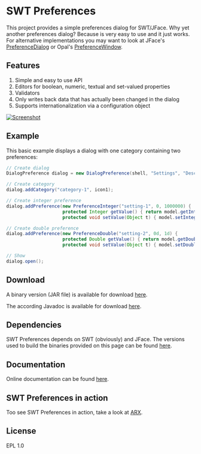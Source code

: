 SWT Preferences
====

This project provides a simple preferences dialog for SWT/JFace. Why yet another preferences dialog? Because
is very easy to use and it just works. For alternative implementations you may want to look at 
JFace's [PreferenceDialog](http://help.eclipse.org/luna/index.jsp?topic=%2Forg.eclipse.platform.doc.isv%2Freference%2Fapi%2Forg%2Feclipse%2Fjface%2Fpreference%2FPreferenceDialog.html)
or Opal's [PreferenceWindow](http://code.google.com/a/eclipselabs.org/p/opal/wiki/PreferenceWindow).

Features
------

1. Simple and easy to use API
2. Editors for boolean, numeric, textual and set-valued properties
3. Validators
4. Only writes back data that has actually been changed in the dialog
5. Supports internationalization via a configuration object

[![Screenshot](https://raw.github.com/prasser/swtpreferences/master/media/screenshot.png)](https://raw.github.com/prasser/swtpreferences/master/media/screenshot.png)

Example
------	

This basic example displays a dialog with one category containing two preferences:

```Java
// Create dialog
DialogPreference dialog = new DialogPreference(shell, "Settings", "Description");

// Create category
dialog.addCategory("category-1", icon1);

// Create integer preference
dialog.addPreference(new PreferenceInteger("setting-1", 0, 1000000) {
                     protected Integer getValue() { return model.getIntegerValue(); }
                     protected void setValue(Object t) { model.setIntegerValue((Integer)t); }});

// Create double preference        
dialog.addPreference(new PreferenceDouble("setting-2", 0d, 1d) {
                     protected Double getValue() { return model.getDoubleValue(); }
                     protected void setValue(Object t) { model.setDoubleValue((Double)t); }});

// Show
dialog.open();
```

Download
------
A binary version (JAR file) is available for download [here](https://rawgithub.com/prasser/swtpreferences/master/jars/swtpreferences-0.0.1.jar).

The according Javadoc is available for download [here](https://rawgithub.com/prasser/swtpreferences/master/jars/swtpreferences-0.0.1-doc.jar). 

Dependencies
------

SWT Preferences depends on SWT (obviously) and JFace. The versions used to build the binaries provided on
this page can be found [here](https://github.com/prasser/swtpreferences/tree/master/lib).

Documentation
------
Online documentation can be found [here](https://rawgithub.com/prasser/swtpreferences/master/doc/index.html).

SWT Preferences in action
------
Too see SWT Preferences in action, take a look at [ARX](https://github.com/arx-deidentifier/arx).

License
------
EPL 1.0
